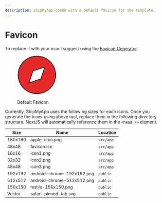 ```yaml
---
description: ShipMyApp comes with a default favicon for the template.
---
```


# Favicon

To replace it with your icon I suggest using the [Favicon Generator](https://realfavicongenerator.net/).

<figure><img src="../.gitbook/assets/icon-colored.png" alt="" width="128"><figcaption><p>Default Favicon</p></figcaption></figure>

Currently, ShipMyApp uses the following sizes for each icons. Once you generate the icons using above tool, replace them in the following directory structure. NextJS will automatically reference them in the `<head />` element.

| Size    | Name                       | Location  |
| ------- | -------------------------- | --------- |
| 180x180 | apple-icon.png             | `src/app` |
| 48x48   | favicon.ico                | `src/app` |
| 16x16   | icon1.png                  | `src/app` |
| 32x32   | icon2.png                  | `src/app` |
| 48x48   | icon3.png                  | `src/app` |
| 192x192 | android-chrome-192x192.png | `public`  |
| 512x512 | android-chrome-512x512.png | `public`  |
| 150x150 | mstile-150x150.png         | `public`  |
| Vector  | safari-pinned-tab.svg      | `public`  |
